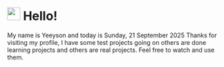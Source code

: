  <h1>
    <img src="https://emojis.slackmojis.com/emojis/images/1643510097/45343/hi.gif?1643510097" width="30"/> 
    Hello!
 </h1>
 <p>
    My name is Yeeyson and today is Sunday, 21 September 2025
    Thanks for visiting my profile, I have some test projects going on others are done learning projects and others are real projects.
    Feel free to watch and use them.
 </p>